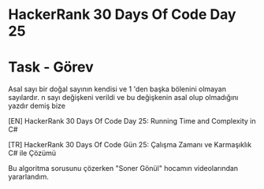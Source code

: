 # HackerRank 30 Days Of Code Day 25

# Task - Görev

Asal sayı bir doğal sayının kendisi ve 1 'den başka bölenini olmayan sayılardır. n sayı değişkeni verildi ve bu değişkenin asal olup olmadığını yazdır demiş bize


[EN] HackerRank 30 Days Of Code Day 25: Running Time and Complexity in C# 


[TR] HackerRank 30 Days Of Code Gün 25: Çalışma Zamanı ve Karmaşıklık C# ile Çözümü


Bu algoritma sorusunu çözerken "Soner Gönül" hocamın videolarından yararlandım.
